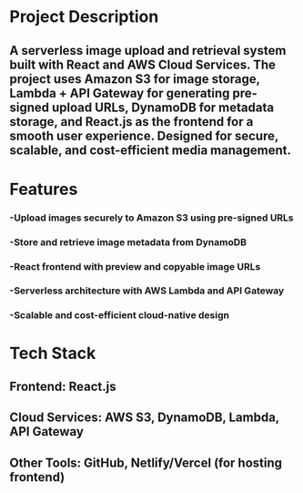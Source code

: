 # Project Description
## A serverless image upload and retrieval system built with React and AWS Cloud Services. The project uses Amazon S3 for image storage, Lambda + API Gateway for generating pre-signed upload URLs, DynamoDB for metadata storage, and React.js as the frontend for a smooth user experience. Designed for secure, scalable, and cost-efficient media management.

# Features
### -Upload images securely to Amazon S3 using pre-signed URLs
### -Store and retrieve image metadata from DynamoDB
### -React frontend with preview and copyable image URLs
### -Serverless architecture with AWS Lambda and API Gateway
### -Scalable and cost-efficient cloud-native design

 # Tech Stack
## Frontend: React.js
## Cloud Services: AWS S3, DynamoDB, Lambda, API Gateway
## Other Tools: GitHub, Netlify/Vercel (for hosting frontend)
